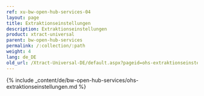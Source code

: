 ```yaml
---
ref: xu-bw-open-hub-services-04
layout: page
title: Extraktionseinstellungen
description: Extraktionseinstellungen
product: xtract-universal
parent: bw-open-hub-services
permalink: /:collection/:path
weight: 4
lang: de_DE
old_url: /Xtract-Universal-DE/default.aspx?pageid=ohs-extraktionseinstellungen
---
```

{% include _content/de/bw-open-hub-services/ohs-extraktionseinstellungen.md %}